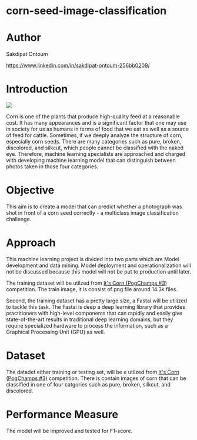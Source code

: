 # corn-seed-image-classification

# Author
Sakdipat Ontoum

https://www.linkedin.com/in/sakdipat-ontoum-256bb0209/

# Introduction

![](https://media.istockphoto.com/photos/closeup-of-organic-yellow-corn-seed-or-maize-fullframe-background-picture-id1308275817)

Corn is one of the plants that produce high-quality feed at a reasonable cost. It has many appearances and is a significant factor that one may use in society for us as humans in terms of food that we eat as well as a source of feed for cattle. Sometimes, if we deeply analyze the structure of corn, especially corn seeds. There are many categories such as pure, broken, discolored, and silkcut, which people cannot be classified with the naked eye. Therefore, machine learning specialists are approached and charged with developing machine learning model that can distinguish between photos taken in those four categories.

# Objective

This aim is to create a model that can predict whether a photograph was shot in front of a corn seed correctly - a multiclass image classification challenge.

# Approach

This machine learning project is divided into two parts which are Model development and data mining. Model deployment and operationalization will not be discussed because this model will not be put to production until later.

The training dataset will be utilzed from [It's Corn (PogChamps #3)](https://www.kaggle.com/competitions/kaggle-pog-series-s01e03) competition. The train image, it is consist of png file around 14.3k files. 

Second, the training dataset has a pretty large size, a Fastai  will be utilized to tackle this task. The Fastai is deep a deep learning library that provides practitioners with high-level components that can rapidly and easily give state-of-the-art results in traditional deep learning domains, but they require specialized hardware to process the information, such as a Graphical Processing Unit (GPU) as well.


# Dataset

The datadet either training or testing set, will be e utilzed from [It's Corn (PogChamps #3)](https://www.kaggle.com/competitions/kaggle-pog-series-s01e03) competition. There is contain images of corn that can be classified in one of four catgories such as pure, broken, silkcut, and discolored. 

# Performance Measure

The model will be improved and tested for F1-score.
